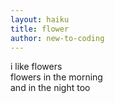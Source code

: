 ```yaml
---
layout: haiku
title: flower
author: new-to-coding
---
```


i like flowers<br>
flowers in the morning<br>
and in the night too<br>
